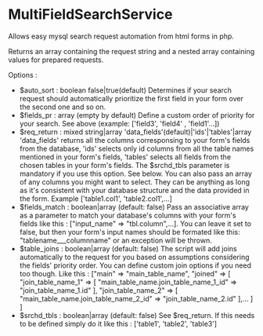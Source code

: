 # MultiFieldSearchService
Allows easy mysql search request automation from html forms in php.

Returns an array containing the request string and a nested array containing values for prepared requests.

Options :
- $auto_sort : boolean false|true(default)
  Determines if your search request should automatically prioritize the first field in your form over the second one and so on.
- $fields_pr : array (empty by default)
  Define a custom order of priority for your search. See above (example: ['field3', 'field4' , 'field1'...])
- $req_return : mixed string|array 'data_fields'(default)|'ids'|'tables'|array
  'data_fields' returns all the columns corresponsing to your form's fields from the database, 'ids' selects only id columns from all the table names mentioned in your form's fields, 'tables' selects all fields from the chosen tables in your form's fields. The $srchd_tbls parameter is mandatory if you use this option. See below. You can also pass an array of any columns you might want to select. They can be anything as long as it's consistent with your database structure and the data provided in the form. Example ['table1.col1', 'table2.col1',...] 
- $fields_match : boolean|array (default: false)
  Pass an associative array as a parameter to match your database's columns with your form's fields like this : ["input_name" => "tbl.column",...]. You can leave it set to false, but then your form's input names should be formated like this: "tablename___columnname" or an exception will be thrown.
- $table_joins : boolean|array (default: false)
  The script will add joins automatically to the request for you based on assumptions considering the fields' priority order. You can define custom join options if you need too though. Like this : ["main" => "main_table_name",
                              "joined" => [
                                      "join_table_name_1" => [
                                          "main_table_name.join_table_name_1_id" => "join_table_name_1.id"
                                      ],
                                      "join_table_name_2" => [
                                          "main_table_name.join_table_name_2_id" => "join_table_name_2.id"
                                      ],...
                                  ]
                              ]
- $srchd_tbls : boolean|array (default: false)
  See $req_return. If this needs to be defined simply do it like this : ['table1', 'table2', 'table3']
